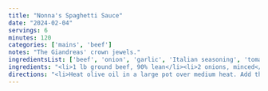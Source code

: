 ```yaml
---
title: "Nonna's Spaghetti Sauce"
date: "2024-02-04"
servings: 6
minutes: 120
categories: ['mains', 'beef']
notes: "The Giandreas' crown jewels."
ingredientsList: ['beef', 'onion', 'garlic', 'Italian seasoning', 'tomato sauce', 'tomato paste', 'diced tomatoes']
ingredients: "<li>1 lb ground beef, 90% lean</li><li>2 onions, minced</li><li>1 tbsp minced garlic</li><li>1 tbsp Italian seasoning</li><li>2 (15 oz) cans tomato sauce</li><li>2 (12 oz) cans tomato paste</li><li>2 (28 oz) cans diced tomatoes</li>"
directions: "<li>Heat olive oil in a large pot over medium heat. Add the ground beef; cook until brown. Remove from pan and drain well; set aside.</li><li>Return pan to stove. Add a bit more oil, then saute the onion until softened, about 2 minutes. Add the garlic and cook until fragrant, about 1 more minute. Add in cooked beef, seasoning, and all tomato cans; give it a good stir.</li><li>Simmer, partially covered, for 2 hours on low heat, stirring occasionally, until thickened. Serve with pasta, sandwiches, meatballs, lasagna, etc.</li>"
---
```

